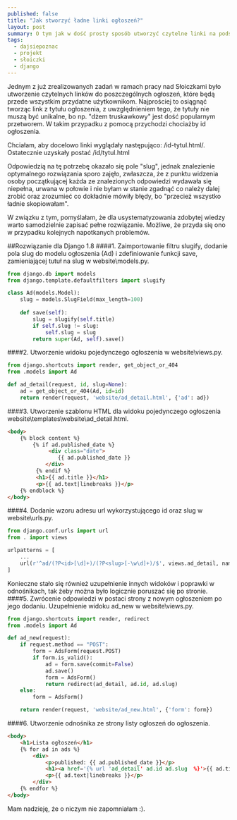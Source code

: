 ```yaml
---
published: false
title: "Jak stworzyć ładne linki ogłoszeń?"
layout: post
summary: O tym jak w dość prosty sposób utworzyć czytelne linki na podstawie id i tytułu ogłoszenia.
tags: 
  - dajsiepoznac
  - projekt
  - słoiczki
  - django
---
```


Jednym z już zrealizowanych zadań w ramach pracy nad Słoiczkami było utworzenie czytelnych linków do poszczególnych ogłoszeń, które będą przede wszystkim przydatne użytkownikom. Najprościej to osiągnąć tworząc link z tytułu ogłoszenia, z uwzględnieniem tego, że tytuły nie muszą być unikalne, bo np. "dżem truskawkowy" jest dość popularnym przetworem. W takim przypadku z pomocą przychodzi chociażby id ogłoszenia.

Chciałam, aby docelowo linki wyglądały następująco: /id-tytul.html/. Ostatecznie uzyskały postać /id/tytul.html

Odpowiedzią na tę potrzebę okazało się pole "slug", jednak znalezienie optymalnego rozwiązania sporo zajęło, zwłaszcza, że z punktu widzenia osoby początkującej każda ze znalezionych odpowiedzi wydawała się niepełna, urwana w połowie i nie byłam w stanie zgadnąć co należy dalej zrobić oraz zrozumieć co dokładnie mówiły błędy, bo "przecież wszystko ładnie skopiowałam".

W związku z tym, pomyślałam, że dla usystematyzowania zdobytej wiedzy warto samodzielnie zapisać pełne rozwiązanie. Możliwe, że przyda się ono w przypadku kolejnych napotkanych problemów.

##Rozwiązanie dla Django 1.8
####1. Zaimportowanie filtru slugify, dodanie pola slug do modelu ogłoszenia (Ad) i zdefiniowanie funkcji save, zamieniającej tutuł na slug w website\models.py.
```python
from django.db import models
from django.template.defaultfilters import slugify

class Ad(models.Model):
    slug = models.SlugField(max_length=100)
	
	def save(self):
		slug = slugify(self.title)
        if self.slug != slug:
            self.slug = slug
        return super(Ad, self).save()
```

####2. Utworzenie widoku pojedynczego ogłoszenia w website\views.py.
```python
from django.shortcuts import render, get_object_or_404
from .models import Ad

def ad_detail(request, id, slug=None):
    ad = get_object_or_404(Ad, id=id)
    return render(request, 'website/ad_detail.html', {'ad': ad})
```

####3. Utworzenie szablonu HTML dla widoku pojedynczego ogłoszenia website\templates\website\ad_detail.html.
```html
<body>
    {% block content %}
        {% if ad.published_date %}
             <div class="date">
                {{ ad.published_date }}
            </div>
         {% endif %}
         <h1>{{ ad.title }}</h1>
         <p>{{ ad.text|linebreaks }}</p>
    {% endblock %}
</body>
```

####4. Dodanie wzoru adresu url wykorzystującego id oraz slug w website\urls.py.    
```python
from django.conf.urls import url
from . import views

urlpatterns = [
	...
    url(r'^ad/(?P<id>[\d]+)/(?P<slug>[-\w\d]+)/$', views.ad_detail, name='ad_detail'),
]
```

Konieczne stało się również uzupełnienie innych widoków i poprawki w odnośnikach, tak żeby można było logicznie poruszać się po stronie. 
####5. Zwrócenie odpowiedzi w postaci strony z nowym ogłoszeniem po jego dodaniu. Uzupełnienie widoku ad_new w website\views.py.
```python
from django.shortcuts import render, redirect
from .models import Ad

def ad_new(request):
    if request.method == "POST":
        form = AdsForm(request.POST)
        if form.is_valid():
            ad = form.save(commit=False)
            ad.save()
            form = AdsForm()
            return redirect(ad_detail, ad.id, ad.slug)
    else:
        form = AdsForm()

    return render(request, 'website/ad_new.html', {'form': form})
```

####6. Utworzenie odnośnika ze strony listy ogłoszeń do ogłoszenia.
```html
<body>
    <h1>Lista ogłoszeń</h1>
    {% for ad in ads %}
        <div>
            <p>published: {{ ad.published_date }}</p>
            <h1><a href='{% url 'ad_detail' ad.id ad.slug  %}'>{{ ad.title }}</h1>
            <p>{{ ad.text|linebreaks }}</p>
        </div>
    {% endfor %}
</body>
```

Mam nadzieję, że o niczym nie zapomniałam :). 